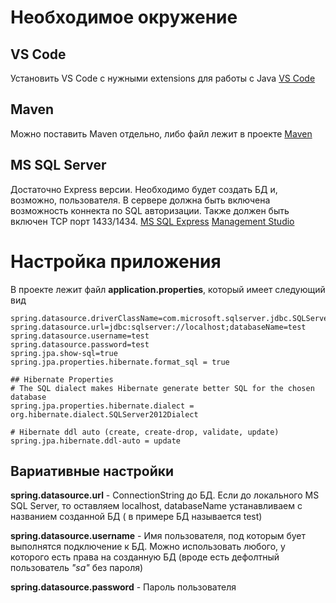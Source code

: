 # Необходимое окружение
## VS Code
Установить VS Code с нужными extensions для работы с Java 
[VS Code](https://code.visualstudio.com/docs/languages/java)

## Maven
Можно поставить Maven отдельно, либо файл лежит в проекте
[Maven](https://maven.apache.org/)

## MS SQL Server
Достаточно Express версии.
Необходимо будет создать БД и, возможно, пользователя.
В сервере должна быть включена возможность коннекта по SQL авторизации.
Также должен быть включен TCP порт 1433/1434.
[MS SQL Express](https://www.microsoft.com/ru-RU/download/details.aspx?id=55994)
[Management Studio](https://docs.microsoft.com/ru-ru/sql/ssms/download-sql-server-management-studio-ssms?view=sql-server-ver15)

# Настройка приложения

В проекте лежит файл **application.properties**, который имеет следующий вид

```
spring.datasource.driverClassName=com.microsoft.sqlserver.jdbc.SQLServerDriver
spring.datasource.url=jdbc:sqlserver://localhost;databaseName=test
spring.datasource.username=test
spring.datasource.password=test
spring.jpa.show-sql=true
spring.jpa.properties.hibernate.format_sql = true

## Hibernate Properties
# The SQL dialect makes Hibernate generate better SQL for the chosen database
spring.jpa.properties.hibernate.dialect = org.hibernate.dialect.SQLServer2012Dialect

# Hibernate ddl auto (create, create-drop, validate, update)
spring.jpa.hibernate.ddl-auto = update
```

## Вариативные настройки
 
**spring.datasource.url** - ConnectionString до БД. Если до локального MS SQL Server, то оставляем localhost, databaseName устанавливаем с названием созданной БД ( в примере БД называется test)

**spring.datasource.username** - Имя пользователя, под которым бует выполнятся подключение к БД. Можно использовать любого, у которого есть права на созданную БД (вроде есть дефолтный пользователь *"sa"* без пароля)

**spring.datasource.password** - Пароль пользователя